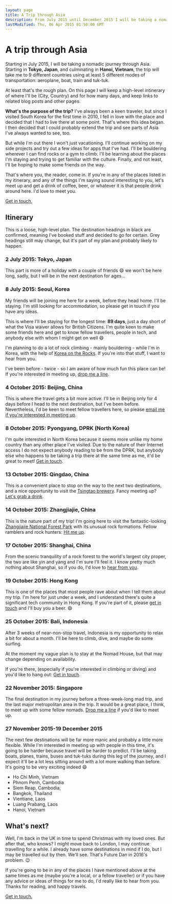 ```yaml
---
layout: page
title: A Trip through Asia
description: From July 2015 until December 2015 I will be taking a nomadic journey through Asia.
lastModified: Thu, 06 Apr 2015 01:50:00 GMT
---
```


# A trip through Asia

Starting in July 2015, I will be taking a nomadic journey through Asia. Starting in **Tokyo, Japan**, and culminating in **Hanoi, Vietnam**, the trip will take me to 9 different countries using at least 5 different modes of transportation: aeroplane, boat, train and tuk-tuk.

At least that's the rough plan. On this page I will keep a high-level intinerary of where I'll be (City, Country) and for how many days, and keep links to related blog posts and other pages.

**What's the purpose of the trip?** I've always been a keen traveler, but since I visited South Korea for the first time in 2010, I fell in love with the place and decided that I had to live there at some point. That's where this idea began. I then decided that I could probably extend the trip and see parts of Asia I've always wanted to see, too.

But while I'm out there I won't just vacationing. I'll continue working on my side projects and try out a few ideas for apps that I've had. I'll be bouldering wherever I can find rocks or a gym to climb. I'll be learning about the places I'm staying and trying to get familiar with the culture. Finally, and not least, I'll be hoping to make some friends on the way.

That's where you, the reader, come in. If you're in any of the places listed in my itinerary, and any of the things I'm saying sound interesting to you, let's meet up and get a drink of coffee, beer, or whatever it is that people drink around here. I'd love to meet you.

<a href="mailto:dan@danhough.com?subject=Nomadic+Journey" class="cta--primary inline">Get in touch.</a>

## Itinerary

This is a loose, high-level plan. The destination headings in black are confirmed, meaning I've booked stuff and decided to go for certain. Grey headings still may change, but it's part of my plan and probably likely to happen.

### 2 July 2015: Tokyo, Japan

This part is more of a holiday with a couple of friends :smile: we won't be here long, sadly, but I will be in the next destination for ages...

### 8 July 2015: Seoul, Korea

My friends will be joining me here for a week, before they head home. I'll be staying. I'm still looking for accommodation, so please get in touch if you have any ideas.

This is where I'll be staying for the longest time: **89 days**, just a day short of what the Visa waiver allows for British Citizens. I'm quite keen to make some friends here and get to know fellow travellers, people in tech, and anybody else with whom I might get on well :smile:

I'm planning to do a lot of rock climbing - mainly bouldering - while I'm in Korea, with the help of [Korea on the Rocks](http://www.koreaontherocks.com/). If you're into that stuff, I want to hear from you.

I've been before - twice - so I am aware of how much fun this place can be! If you're interested in meeting up, <a href="mailto:dan@danhough.com?subject=Meet+me+in+Seoul">drop me a line</a>.

### 4 October 2015: Beijing, China

This is where the travel gets a bit more active. I'll be in Beijing only for 4 days before I head to the next destination, but I've been before. Nevertheless, I'd be keen to meet fellow travellers here, so please <a href="mailto:dan@danhough.com?subject=Meet+me+in+Beijing">email me if you're interested in meeting up</a>.

### 8 October 2015: Pyongyang, DPRK (North Korea)

I'm quite interested in North Korea because it seems more unlike my home country than any other place I've visited. Due to the nature of their Internet access I do not expect anybody reading to be from the DPRK, but anybody else who happens to be taking a trip there at the same time as me, it'd be great to meet! <a href="mailto:dan@danhough.com?subject=Meet+me+in+Pyongyang">Get in touch</a>.

### 13 October 2015: Qingdao, China

This is a convenient place to stop on the way to the next two destinations, and a nice opportunity to visit the [Tsingtao brewery](http://en.wikipedia.org/wiki/Tsingtao_Brewery). Fancy meeting up? <a href="mailto:dan@danhough.com?subject=Meet+me+in+Qingdao">Let's grab a drink</a>.

### 14 October 2015: Zhangjiajie, China

This is the nature part of my trip! I'm going here to visit the fantastic-looking [Zhangjiajie National Forest Park](http://en.wikipedia.org/wiki/Zhangjiajie_National_Forest_Park) with its unusual rock formations. Fellow ramblers and rock hunters: <a href="mailto:dan@danhough.com?subject=Meet+me+in+Zhangjiajie">Hit me up</a>.

### 17 October 2015: Shanghai, China

From the scenic tranquility of a rock forest to the world's largest city proper, the two are like yin and yang and I'm sure I'll feel it. I know pretty much nothing about Shanghai, so if you do, I'd love to <a href="mailto:dan@danhough.com?subject=Meet+me+in+Shanghai">hear from you</a>.

### 19 October 2015: Hong Kong

This is one of the places that most people rave about when I tell them about my trip. I'm here for just under a week, and I understand there's quite a significant tech community in Hong Kong. If you're part of it, please <a href="mailto:dan@danhough.com?subject=Meet+me+in+Hong+Kong">get in touch</a> and I'll buy you a beer. :smile:

<h3 title="This part of the journey is not yet confirmed" class="unconfirmed">25 October 2015: Bali, Indonesia</h3>

After 3 weeks of near-non-stop travel, Indonesia is my opportunity to relax a bit for about a month. I'll be here to climb, dive, and maybe do some surfing.

At the moment my vague plan is to stay at the Nomad House, but that may change depending on availability.

If you're there, (especially if you're interested in climbing or diving) and you'd like to hang out: <a href="mailto:dan@danhough.com?subject=Meet+me+in+Bali">Get in touch</a>.

<h3 title="This part of the journey is not yet confirmed" class="unconfirmed">22 November 2015: Singapore</h3>

The final destination in my journey before a three-week-long mad trip, and the last major metropolitan area in the trip. It would be a great place, I think, to meet up with some fellow nomads. <a href="mailto:dan@danhough.com?subject=Meet+me+in+Singapore">Drop me a line</a> if you'd like to meet up.

<h3 title="These plans are not yet confirmed" class="unconfirmed">27 November 2015-19 December 2015</h3>

The next few destinations will be far more manic and probably a little more flexible. While I'm interested in meeting up with people in this time, it's going to be harder because travel will be harder to predict. I'll be taking boats, planes, trains, buses and tuk-tuks during this leg of the journey, and I expect it'll be a lot less sitting around with a lot more walking than before. It's going to be very exciting indeed :smile:

* Ho Chi Minh, Vietnam
* Phnom Penh, Cambodia
* Siem Reap, Cambodia,
* Bangkok, Thailand
* Vientiane, Laos
* Luang Prabang, Laos
* Hanoi, Vietnam

## What's next?

Well, I'm back in the UK in time to spend Christmas with my loved ones. But after that, who knows? I might move back to London, I may continue travelling for a while. I already have some destinations in mind if I do, but I may be travelled out by then. We'll see. That's Future Dan in 2016's problem. :wink:

If you're going to be in any of the places I have mentioned above at the same times as me (maybe you're a local, or a fellow traveller) or if you have any advice or ideas of things for me to do, I'd really like to hear from you. Thanks for reading, and happy travels.

<a href="mailto:dan@danhough.com?subject=Nomadic+Journey" class="cta--primary inline">Get in touch.</a>